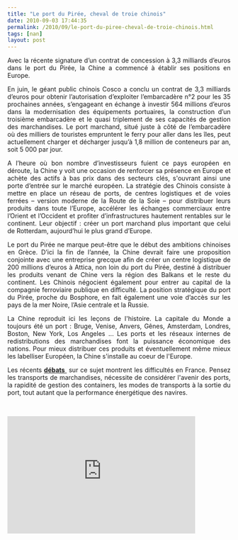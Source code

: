 ```yaml
---
title: "Le port du Pirée, cheval de troie chinois"
date: 2010-09-03 17:44:35
permalink: /2010/09/le-port-du-piree-cheval-de-troie-chinois.html
tags: [nan]
layout: post
---
```


<p id="intro" style="text-align: justify;">Avec la récente signature d’un contrat de concession à 3,3 milliards d’euros dans le port du Pirée, la Chine a commencé à établir ses positions en Europe.</p> <p style="text-align: justify;">En juin, le géant public chinois Cosco a conclu un contrat de 3,3 milliards d’euros pour obtenir l’autorisation d’exploiter l’embarcadère n°2 pour les 35 prochaines années, s’engageant en échange à investir 564 millions d’euros dans la modernisation des équipements portuaires, la construction d’un troisième embarcadère et le quasi triplement de ses capacités de gestion des marchandises. Le port marchand, situé juste à côté de l’embarcadère où des milliers de touristes empruntent le ferry pour aller dans les îles, peut actuellement charger et décharger jusqu’à 1,8 million de conteneurs par an, soit 5 000 par jour.</p> <p style="text-align: justify;">   <!--more-->  </p> <p style="text-align: justify;">A l’heure où bon nombre d’investisseurs fuient ce pays européen en déroute, la Chine y voit une occasion de renforcer sa présence en Europe et achète des actifs à bas prix dans des secteurs clés, s'ouvrant ainsi une porte d’entrée sur le marché européen. La stratégie des Chinois consiste à mettre en place un réseau de ports, de centres logistiques et de voies ferrées – version moderne de la Route de la Soie – pour distribuer leurs produits dans toute l’Europe, accélérer les échanges commerciaux entre l’Orient et l’Occident et profiter d’infrastructures hautement rentables sur le continent. Leur objectif : créer un port marchand plus important que celui de Rotterdam, aujourd’hui le plus grand d’Europe.</p> <p style="text-align: justify;">Le port du Pirée ne marque peut-être que le début des ambitions chinoises en Grèce. D’ici la fin de l’année, la Chine devrait faire une proposition conjointe avec une entreprise grecque afin de créer un centre logistique de 200 millions d’euros à Attica, non loin du port du Pirée, destiné à distribuer les produits venant de Chine vers la région des Balkans et le reste du continent. Les Chinois négocient également pour entrer au capital de la compagnie ferroviaire publique en difficulté. La position stratégique du port du Pirée, proche du Bosphore, en fait également une voie d’accès sur les pays de la mer Noire, l’Asie centrale et la Russie.</p> <p style="text-align: justify;">La Chine reproduit ici les leçons de l'histoire. La capitale du Monde a toujours été un port : Bruge, Venise, Anvers, Gênes, Amsterdam, Londres, Boston, New York, Los Angeles ... Les ports et les réseaux internes de redistributions des marchandises font la puissance économique des nations. Pour mieux distribuer ces produits et éventuellement même mieux les labelliser Européen, la Chine s'installe au coeur de l'Europe.</p> <p style="text-align: justify;">Les récents <strong><a href="http://www.agence-api.fr/blog/2010/06/03/paris-et-la-mer-nantes-et-saint-nazaire-jacques-attali-et-patrick-mareschal/" target="_blank">débats </a></strong> sur ce sujet montrent les difficultés en France. Pensez les transports de marchandises, nécessite de considérer l'avenir des ports, la rapidité de gestion des containers, les modes de transports à la sortie du port, tout autant que la performance énergétique des navires.</p> <p style="text-align: justify;"> </p> <iframe scrolling="no" height="265" frameborder="no" width="424" src="http://videos.publicsenat.fr/vodiFrame.php?idE=56580" framespacing="0" valign="top"> </iframe>
